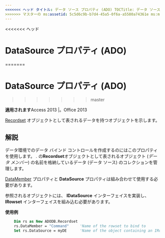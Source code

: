 ```yaml
---
<<<<<<< ヘッド タイトル: データ ソース プロパティ (ADO) TOCTitle: データ ソース プロパティ (ADO) === タイトル: DataSource プロパティ (ADO) TOCTitle: DataSource プロパティ (ADO)
>>>>>>> マスターの ms:assetid: 5c5d6c9b-b7d4-45a5-0f6a-a5580a74361e ms:mtpsurl: https://msdn.microsoft.com/library/JJ249325(v=office.15) ms:contentKeyID: 48545087 ms.date: 2015/09/18 mtps_version: v=office.15
---
```


<<<<<<< ヘッド
# <a name="datasource-property-ado"></a>DataSource プロパティ (ADO)
=======
# <a name="datasource-property-ado"></a>DataSource プロパティ (ADO)
>>>>>>> master


**適用されます**Access 2013 |。Office 2013

[Recordset](recordset-object-ado.md) オブジェクトとして表されるデータを持つオブジェクトを示します。

## <a name="remarks"></a>解説

データ環境でのデータ バインド コントロールを作成するのにはこのプロパティを使用します。 *.* の**Recordset**オブジェクトとして表されるオブジェクト (*データ メンバー*) の名前を格納しているデータ (データ ソース) のコレクションを管理します。

[DataMember](datamember-property-ado.md) プロパティと **DataSource** プロパティは組み合わせて使用する必要があります。

参照されるオブジェクトには、 **IDataSource** インターフェイスを実装し、 **IRowset** インターフェイスを組み込む必要があります。

**使用例**

```vb
    Dim rs as New ADODB.Recordset
    rs.DataMember = "Command"     'Name of the rowset to bind to
    Set rs.DataSource = myDE      'Name of the object containing an IRowset
```
